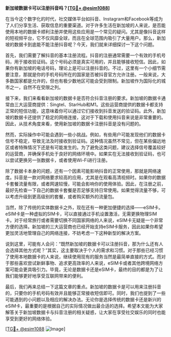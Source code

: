 **新加坡数据卡可以注册抖音吗？[[TG💪+ @esim1088](https://t.me/s/esim1088)]**

在当今这个数字化的时代，社交媒体平台如抖音、Instagram和Facebook等成为了人们分享生活、获取信息的重要渠道。对于许多生活在新加坡的人来说，是否能使用本地的数据卡顺利注册并使用这些应用是一个常见的疑问。尤其是像抖音这样的短视频平台，它不仅风靡全球，而且在全球范围内吸引了大量用户。那么，新加坡的数据卡到底能不能注册抖音呢？今天，我们就来详细探讨一下这个问题。

首先，我们需要了解抖音的基本注册流程。抖音的注册通常需要一个有效的手机号码，用于接收验证码。这个号码必须是真实可用的，并且能够接收短信。因此，如果你有新加坡的电话号码，理论上是可以注册抖音的。不过，这里有一个小细节需要注意，那就是你的手机号码所在的国家是否被抖音官方允许注册。一般来说，大多数国家都是允许的，但也有极少数地区可能会受到限制。新加坡作为国际化的城市之一，自然不在受限之列。

接下来，我们来看看新加坡的数据卡是否符合抖音注册的要求。新加坡的数据卡通常由三大运营商提供：Singtel、StarHub和M1。这些运营商提供的数据卡都支持正常的短信功能，这意味着你可以通过它们接收到抖音发送的验证码。此外，新加坡的数据卡还提供了稳定的网络连接，这对于下载和使用抖音来说是非常重要的。因此，从技术角度来看，使用新加坡的数据卡注册抖音是没有问题的。

然而，实际操作中可能会遇到一些小挑战。例如，有些用户可能发现他们的数据卡信号不稳定，导致无法及时接收到验证码。这种情况虽然不常见，但在某些偏远地区或者特殊情况下还是有可能发生的。为了避免这类问题，建议选择信号覆盖较好的运营商，并确保手机处于良好的网络环境中。如果实在无法接收到验证码，也可以尝试更换另一张数据卡，或者使用Wi-Fi进行注册。

除了数据卡本身的问题，还有一个因素可能影响抖音的正常使用，那就是网络速度。抖音是一款对网络要求较高的应用，尤其是在观看高清视频时。如果你的数据卡套餐流量有限，或者网速较慢，可能会影响你的使用体验。因此，在注册之前，最好先检查一下自己的数据卡套餐是否足够支持日常使用。如果觉得流量不够，可以考虑升级到更高级别的套餐，或者购买额外的流量包。

当然，除了传统的实体数据卡之外，现在还有一种更加便捷的选择——eSIM卡。eSIM卡是一种虚拟的SIM卡，可以直接通过手机设置激活，无需更换物理SIM卡。对于经常旅行或者需要切换不同国家网络的人来说，eSIM卡无疑是一个非常方便的选择。新加坡的三大运营商也已经开始支持eSIM卡服务，因此如果你希望更加灵活地管理自己的网络连接，不妨考虑一下这种新型的解决方案。

说到这里，可能有人会问：“既然新加坡的数据卡可以注册抖音，那为什么还有人会选择其他方式呢？”其实，这主要取决于个人的需求和习惯。对于那些已经习惯了使用本地数据卡的人来说，继续使用现有的服务当然是最简单直接的方式。而对于那些喜欢尝试新鲜事物、追求更高效率的人来说，eSIM卡或者其他跨境网络方案可能会更具吸引力。毕竟，无论是数据卡还是eSIM卡，最终的目的都是为了让我们能够更好地享受互联网带来的便利。

最后，我们再来总结一下这篇文章的重点。新加坡的数据卡是可以用来注册抖音的，只要你的手机号码有效并且能够正常接收短信即可。同时，我们也提到了一些可能遇到的小问题以及相应的解决办法。无论你是选择传统的数据卡还是新兴的eSIM卡，最重要的是根据自己的实际情况做出最合适的选择。希望本文能为大家解答关于新加坡数据卡与抖音注册的相关疑惑，让大家在享受社交娱乐的同时也能享受到更好的网络体验。

[[TG💪+ @esim1088](https://t.me/s/esim1088) ![Image](https://i.postimg.cc/4NQfJmqS/Snipaste-2025-05-13-00-14-12.png)]